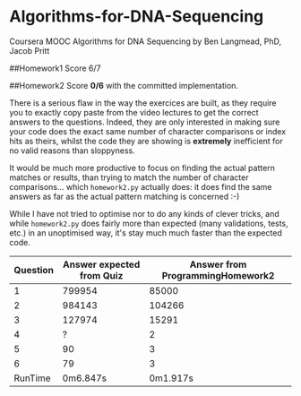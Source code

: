 # Algorithms-for-DNA-Sequencing
Coursera MOOC Algorithms for DNA Sequencing by Ben Langmead, PhD, Jacob Pritt

##Homework1
Score 6/7

##Homework2
Score **0/6** with the committed implementation.

There is a serious flaw in the way the exercices are built, as they require you to exactly copy paste
from the video lectures to get the correct answers to the questions. Indeed, they are only interested in
making sure your code does the exact same number of character comparisons or index hits as theirs, whilst 
the code they are showing is **extremely** inefficient for no valid reasons than sloppyness.

It would be much more productive to focus on finding the actual pattern matches or results, than trying to match 
the number of character comparisons... which `homework2.py` actually does: it does find the same answers as far as
the actual pattern matching is concerned :-)

While I have not tried to optimise nor to do any kinds of clever tricks, and while `homework2.py` does fairly more 
than expected (many validations, tests, etc.) in an unoptimised way, it's stay much much faster than the expected code. 

Question | Answer expected from Quiz | Answer from ProgrammingHomework2
-------- | --------------------------| ---------------------------------
1        |  799954                   |    85000
2        |  984143                   |   104266
3        |  127974                   |    15291
4        |   ?                       |       2
5        |  90                       |       3
6        |  79                       |       3
RunTime  |  0m6.847s                 |  0m1.917s

